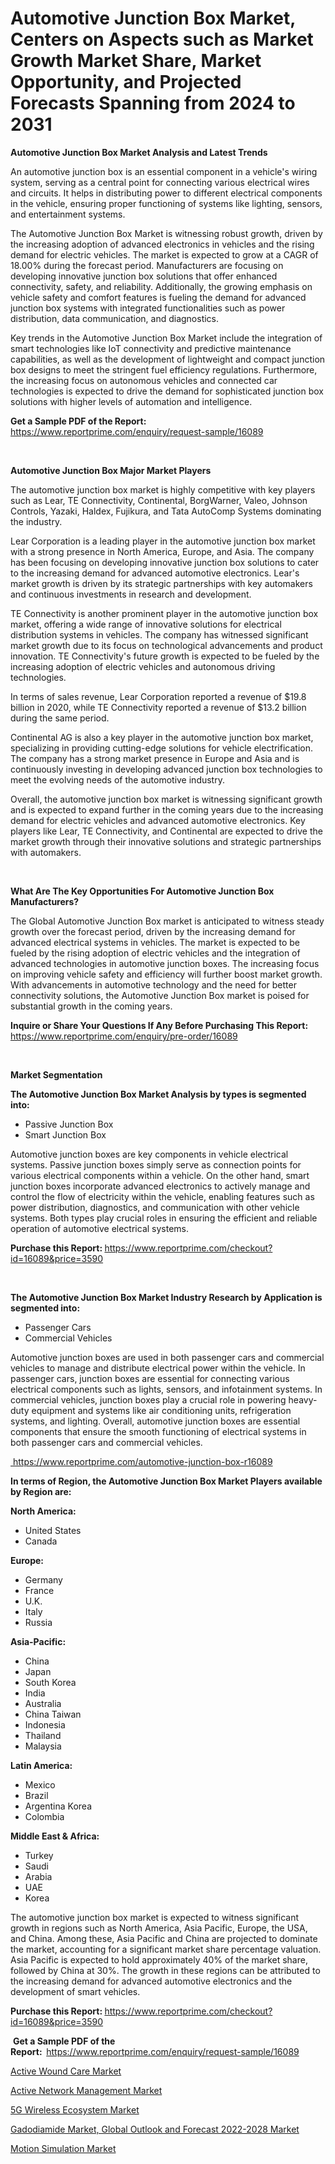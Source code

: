 <p><h1>Automotive Junction Box Market, Centers on Aspects such as Market Growth Market Share, Market Opportunity, and Projected Forecasts Spanning from 2024 to 2031</h1></p><p><strong>Automotive Junction Box Market Analysis and Latest Trends</strong></p>
<p><p>An automotive junction box is an essential component in a vehicle's wiring system, serving as a central point for connecting various electrical wires and circuits. It helps in distributing power to different electrical components in the vehicle, ensuring proper functioning of systems like lighting, sensors, and entertainment systems.</p><p>The Automotive Junction Box Market is witnessing robust growth, driven by the increasing adoption of advanced electronics in vehicles and the rising demand for electric vehicles. The market is expected to grow at a CAGR of 18.00% during the forecast period. Manufacturers are focusing on developing innovative junction box solutions that offer enhanced connectivity, safety, and reliability. Additionally, the growing emphasis on vehicle safety and comfort features is fueling the demand for advanced junction box systems with integrated functionalities such as power distribution, data communication, and diagnostics.</p><p>Key trends in the Automotive Junction Box Market include the integration of smart technologies like IoT connectivity and predictive maintenance capabilities, as well as the development of lightweight and compact junction box designs to meet the stringent fuel efficiency regulations. Furthermore, the increasing focus on autonomous vehicles and connected car technologies is expected to drive the demand for sophisticated junction box solutions with higher levels of automation and intelligence.</p></p>
<p><strong>Get a Sample PDF of the Report:&nbsp;</strong> <a href="https://www.reportprime.com/enquiry/request-sample/16089">https://www.reportprime.com/enquiry/request-sample/16089</a></p>
<p>&nbsp;</p>
<p><strong>Automotive Junction Box Major Market Players</strong></p>
<p><p>The automotive junction box market is highly competitive with key players such as Lear, TE Connectivity, Continental, BorgWarner, Valeo, Johnson Controls, Yazaki, Haldex, Fujikura, and Tata AutoComp Systems dominating the industry.</p><p>Lear Corporation is a leading player in the automotive junction box market with a strong presence in North America, Europe, and Asia. The company has been focusing on developing innovative junction box solutions to cater to the increasing demand for advanced automotive electronics. Lear's market growth is driven by its strategic partnerships with key automakers and continuous investments in research and development.</p><p>TE Connectivity is another prominent player in the automotive junction box market, offering a wide range of innovative solutions for electrical distribution systems in vehicles. The company has witnessed significant market growth due to its focus on technological advancements and product innovation. TE Connectivity's future growth is expected to be fueled by the increasing adoption of electric vehicles and autonomous driving technologies.</p><p>In terms of sales revenue, Lear Corporation reported a revenue of $19.8 billion in 2020, while TE Connectivity reported a revenue of $13.2 billion during the same period.</p><p>Continental AG is also a key player in the automotive junction box market, specializing in providing cutting-edge solutions for vehicle electrification. The company has a strong market presence in Europe and Asia and is continuously investing in developing advanced junction box technologies to meet the evolving needs of the automotive industry.</p><p>Overall, the automotive junction box market is witnessing significant growth and is expected to expand further in the coming years due to the increasing demand for electric vehicles and advanced automotive electronics. Key players like Lear, TE Connectivity, and Continental are expected to drive the market growth through their innovative solutions and strategic partnerships with automakers.</p></p>
<p>&nbsp;</p>
<p><strong>What Are The Key Opportunities For Automotive Junction Box Manufacturers?</strong></p>
<p><p>The Global Automotive Junction Box market is anticipated to witness steady growth over the forecast period, driven by the increasing demand for advanced electrical systems in vehicles. The market is expected to be fueled by the rising adoption of electric vehicles and the integration of advanced technologies in automotive junction boxes. The increasing focus on improving vehicle safety and efficiency will further boost market growth. With advancements in automotive technology and the need for better connectivity solutions, the Automotive Junction Box market is poised for substantial growth in the coming years.</p></p>
<p><strong>Inquire or Share Your Questions If Any Before Purchasing This Report:</strong> <a href="https://www.reportprime.com/enquiry/pre-order/16089">https://www.reportprime.com/enquiry/pre-order/16089</a></p>
<p>&nbsp;</p>
<p><strong>Market Segmentation</strong></p>
<p><strong>The Automotive Junction Box Market Analysis by types is segmented into:</strong></p>
<p><ul><li>Passive Junction Box</li><li>Smart Junction Box</li></ul></p>
<p><p>Automotive junction boxes are key components in vehicle electrical systems. Passive junction boxes simply serve as connection points for various electrical components within a vehicle. On the other hand, smart junction boxes incorporate advanced electronics to actively manage and control the flow of electricity within the vehicle, enabling features such as power distribution, diagnostics, and communication with other vehicle systems. Both types play crucial roles in ensuring the efficient and reliable operation of automotive electrical systems.</p></p>
<p><strong>Purchase this Report:&nbsp;</strong><a href="https://www.reportprime.com/checkout?id=16089&price=3590">https://www.reportprime.com/checkout?id=16089&price=3590</a></p>
<p>&nbsp;</p>
<p><strong>The Automotive Junction Box Market Industry Research by Application is segmented into:</strong></p>
<p><ul><li>Passenger Cars</li><li>Commercial Vehicles</li></ul></p>
<p><p>Automotive junction boxes are used in both passenger cars and commercial vehicles to manage and distribute electrical power within the vehicle. In passenger cars, junction boxes are essential for connecting various electrical components such as lights, sensors, and infotainment systems. In commercial vehicles, junction boxes play a crucial role in powering heavy-duty equipment and systems like air conditioning units, refrigeration systems, and lighting. Overall, automotive junction boxes are essential components that ensure the smooth functioning of electrical systems in both passenger cars and commercial vehicles.</p></p>
<p><a href="https://www.reportprime.com/automotive-junction-box-r16089">&nbsp;https://www.reportprime.com/automotive-junction-box-r16089</a></p>
<p><strong>In terms of Region, the Automotive Junction Box Market Players available by Region are:</strong></p>
<p>
    <p> <strong> North America: </strong>
        <ul>
            <li>United States</li>
            <li>Canada</li>
        </ul>
        </p> 
    <p> <strong> Europe: </strong>
        <ul>
            <li>Germany</li>
            <li>France</li>
            <li>U.K.</li>
            <li>Italy</li>
            <li>Russia</li>
        </ul>
        </p> 
    <p> <strong> Asia-Pacific: </strong>
        <ul>
            <li>China</li>
            <li>Japan</li>
            <li>South Korea</li>
            <li>India</li>
            <li>Australia</li>
            <li>China Taiwan</li>
            <li>Indonesia</li>
            <li>Thailand</li>
            <li>Malaysia</li>
        </ul>
        </p> 
    <p> <strong> Latin America: </strong>
        <ul>
            <li>Mexico</li>
            <li>Brazil</li>
            <li>Argentina Korea</li>
            <li>Colombia</li>
        </ul>
        </p> 
    <p> <strong> Middle East & Africa: </strong>
        <ul>
            <li>Turkey</li>
            <li>Saudi</li>
            <li>Arabia</li>
            <li>UAE</li>
            <li>Korea</li>
        </ul>
    </p>
    </p>
<p><p>The automotive junction box market is expected to witness significant growth in regions such as North America, Asia Pacific, Europe, the USA, and China. Among these, Asia Pacific and China are projected to dominate the market, accounting for a significant market share percentage valuation. Asia Pacific is expected to hold approximately 40% of the market share, followed by China at 30%. The growth in these regions can be attributed to the increasing demand for advanced automotive electronics and the development of smart vehicles.</p></p>
<p><strong>Purchase this Report: </strong><a href="https://www.reportprime.com/checkout?id=16089&price=3590">https://www.reportprime.com/checkout?id=16089&price=3590</a></p>
<p>&nbsp;<strong>Get a Sample PDF of the Report:&nbsp;&nbsp;</strong><a href="https://www.reportprime.com/enquiry/request-sample/16089">https://www.reportprime.com/enquiry/request-sample/16089</a></p>
<p><strong></strong></p>
<p><p><a href="https://github.com/prosalinda88/Market-Research-Report-List-6/blob/main/active-wound-care-market.md">Active Wound Care Market</a></p><p><a href="https://github.com/NorbertYates/Market-Research-Report-List-6/blob/main/active-network-management-market.md">Active Network Management Market</a></p><p><a href="https://github.com/mdinislamsheik/Market-Research-Report-List-1/blob/main/5g-wireless-ecosystem-market.md">5G Wireless Ecosystem Market</a></p><p><a href="https://issuu.com/reportprime-2/docs/gadodiamide-market-global-outlook-a_d239f293c886a6">Gadodiamide Market, Global Outlook and Forecast 2022-2028 Market</a></p><p><a href="https://github.com/hzxpgedq27/Market-Research-Report-List-1/blob/main/motion-simulation-market.md">Motion Simulation Market</a></p></p>